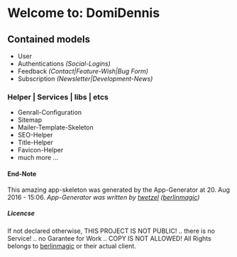 # Welcome to: DomiDennis





## Contained models

- User
- Authentications *(Social-Logins)*
- Feedback *(Contact|Feature-Wish|Bug Form)*
- Subscription *(Newsletter|Development-News)*


### Helper | Services | libs | etcs

- Genrall-Configuration
- Sitemap
- Mailer-Template-Skeleton
- SEO-Helper
- Title-Helper
- Favicon-Helper
- much more ...




#### End-Note
This amazing app-skeleton was generated by the App-Generator at 20. Aug 2016 - 15:06.
*App-Generator was written by [twetzel](https://github.com/twetzel) ([berlinmagic](https://github.com/berlinmagic))*


##### Licencse
If not declared otherwise, THIS PROJECT IS NOT PUBLIC! .. there is no Service! .. no Garantee for Work .. COPY IS NOT ALLOWED!
All Rights belongs to [berlinmagic](https://github.com/berlinmagic) or their actual client.

